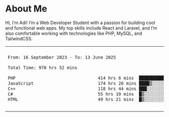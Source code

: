 <table border="0">
 <h1>About Me</h1>
 <p> Hi, I’m Adi! I’m a Web Developer Student with a passion for building cool and functional web apps. My top skills include React and Laravel, and I’m also comfortable working with technologies like PHP, MySQL, and TailwindCSS.


 <tr>
  <td>
  
 
 <!--START_SECTION:waka-->

```txt
From: 16 September 2023 - To: 13 June 2025

Total Time: 970 hrs 52 mins

PHP                                414 hrs 6 mins  ██████████▓░░░░░░░░░░░░░░   42.19 %
JavaScript                         174 hrs 20 mins ████▒░░░░░░░░░░░░░░░░░░░░   17.76 %
C++                                118 hrs 44 mins ███░░░░░░░░░░░░░░░░░░░░░░   12.10 %
C#                                 55 hrs 10 mins  █▒░░░░░░░░░░░░░░░░░░░░░░░   05.62 %
HTML                               49 hrs 21 mins  █▒░░░░░░░░░░░░░░░░░░░░░░░   05.03 %
```

<!--END_SECTION:waka-->
  </td>
    <td>
   <div align="start">
        <a href="https://open.spotify.com/user/dxso20he52f5d4ti73duavf95">
        <img width="200px" src="https://spotify-github-profile.kittinanx.com/api/view.svg?uid=dxso20he52f5d4ti73duavf95&cover_image=true&theme=default&show_offline=false&background_color=121212&interchange=false" alt="Spotify Now Playing">
    </a>
</div> 

  </td>
 </tr>

</table>





